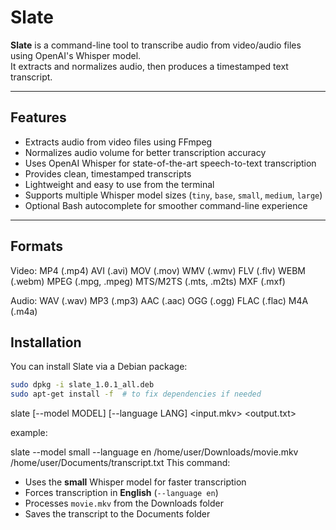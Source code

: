 # Slate

**Slate** is a command-line tool to transcribe audio from video/audio files using OpenAI's Whisper model.  
It extracts and normalizes audio, then produces a timestamped text transcript.

---

## Features

- Extracts audio from video files using FFmpeg  
- Normalizes audio volume for better transcription accuracy  
- Uses OpenAI Whisper for state-of-the-art speech-to-text transcription  
- Provides clean, timestamped transcripts  
- Lightweight and easy to use from the terminal  
- Supports multiple Whisper model sizes (`tiny`, `base`, `small`, `medium`, `large`)  
- Optional Bash autocomplete for smoother command-line experience  

---

## Formats
Video:
MP4 (.mp4) 
AVI (.avi)
MOV (.mov) 
WMV (.wmv)
FLV (.flv)
WEBM (.webm)
MPEG (.mpg, .mpeg)
MTS/M2TS (.mts, .m2ts) 
MXF (.mxf)

Audio:
WAV (.wav)
MP3 (.mp3)
AAC (.aac)
OGG (.ogg)
FLAC (.flac)
M4A (.m4a)

## Installation

You can install Slate via a Debian package:

```bash
sudo dpkg -i slate_1.0.1_all.deb
sudo apt-get install -f  # to fix dependencies if needed
```
slate [--model MODEL] [--language LANG] <input.mkv> <output.txt>

example:

slate --model small --language en /home/user/Downloads/movie.mkv /home/user/Documents/transcript.txt
This command:

- Uses the **small** Whisper model for faster transcription
- Forces transcription in **English** (`--language en`)
- Processes `movie.mkv` from the Downloads folder
- Saves the transcript to the Documents folder
